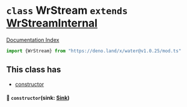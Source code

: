 # `class` WrStream `extends` [WrStreamInternal](../class.WrStreamInternal/README.md)

[Documentation Index](../README.md)

```ts
import {WrStream} from "https://deno.land/x/water@v1.0.25/mod.ts"
```

## This class has

- [constructor](#-constructorsink-sink)


#### 🔧 `constructor`(sink: [Sink](../type.Sink/README.md))



